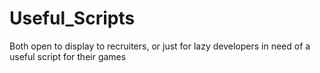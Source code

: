 # Useful_Scripts
Both open to display to recruiters, or just for lazy developers in need of a useful script for their games
